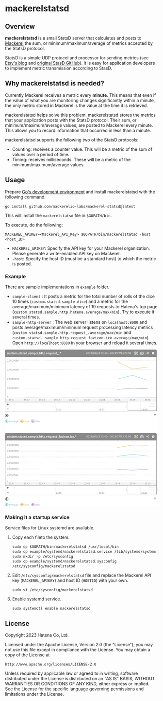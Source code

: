 # mackerelstatsd

## Overview

**mackerelstatsd** is a small StatsD server that calculates and posts to [Mackerel](https://mackerel.io/) the sum, or minimum/maximum/average of metrics accepted by the StatsD protocol.

StatsD is a simple UDP protocol and processor for sending metrics (see [Etsy's blog](https://www.etsy.com/codeascraft/measure-anything-measure-everything/) and [original StasD GitHub](https://github.com/statsd/statsd)). It is easy for application developers to implement metric transmission according to StasD.

## Why mackerelstatsd is needed?

Currently Mackerel receives a metric every **minute**. This means that even if the value of what you are monitoring changes significantly within a minute, the only metric stored in Mackerel is the value at the time it is retrieved.

mackerelstatsd helps solve this problem. mackerelstatsd stores the metrics that your application posts with the StatsD protocol. Their sum, or minimum/maximum/average values, are posted to Mackerel every minute. This allows you to record information that occurred in less than a minute.

mackerelstatsd supports the following two of the StatsD protocols:

- Counting: receives a counter value. This will be a metric of the sum of values over a period of time.
- Timing: receives milliseconds. These will be a metric of the minimum/maximum/average values.

## Usage

Prepare [Go's development environment](https://go.dev/dl/) and install mackerelstatsd with the following command:

```
go install github.com/mackerelio-labs/mackerel-statsd@latest
```

This will install the `mackerelstatsd` file in `$GOPATH/bin`.

To execute, do the following:
```
MACKEREL_APIKEY=<Mackerel_API_Key> $GOPATH/bin/mackerelstatsd -host <host_ID>
```

- `MACKEREL_APIKEY`: Specify the API key for your Mackerel organization. Please generate a write-enabled API key on Mackerel.
- `-host`: Specify the host ID (must be a standard host) to which the metric is posted.

### Example

There are sample implementations in `example` folder.

- `sample-client` : It posts a metric for the total number of rolls of the dice 10 times (`custom.statsd.sample.dice`) and a metric for the average/maximum/minimum latency of 10 requests to Hatena's top page (`custom.statsd.sample.http.hatena.average/max/min`). Try to execute it several times.
- `sample-http-server` : The web server listens on `localhost:8080` and posts average/maximum/minimum request processing latency metrics (`custom.statsd.sample.http.request_.average/max/min` and `custom.statsd. sample.http.request_favicon.ico.average/max/min`). Open `http://localhost:8080` in your browser and reload it several times.

![Execution example of sample-http-server](images/latency.png)

### Making it a startup service

Service files for Linux systemd are available.

1. Copy each fileto the system.

   ```
   sudo cp $GOPATH/bin/mackerelstatsd /usr/local/bin
   sudo cp example/systemd/mackerelstatsd.service /lib/systemd/system
   sudo mkdir -p /etc/sysconfig
   sudo cp example/systemd/mackerelstatsd.sysconfig /etc/sysconfig/mackerelstatsd
   ```

2. Edit `/etc/sysconfig/mackerelstatsd` file and replace the Mackerel API key (`MACKEREL_APIKEY`) and host ID (`HOSTID`) with your own.

   ```
   sudo vi /etc/sysconfig/mackerelstatsd
   ```

3. Enable systemd service.

   ```
   sudo systemctl enable mackerelstatsd
   ```

## License

Copyright 2023 Hatena Co, Ltd.

Licensed under the Apache License, Version 2.0 (the "License"); you may not use this file except in compliance with the License. You may obtain a copy of the License at

```
http://www.apache.org/licenses/LICENSE-2.0
```

Unless required by applicable law or agreed to in writing, software distributed under the License is distributed on an "AS IS" BASIS, WITHOUT WARRANTIES OR CONDITIONS OF ANY KIND, either express or implied. See the License for the specific language governing permissions and limitations under the License.
